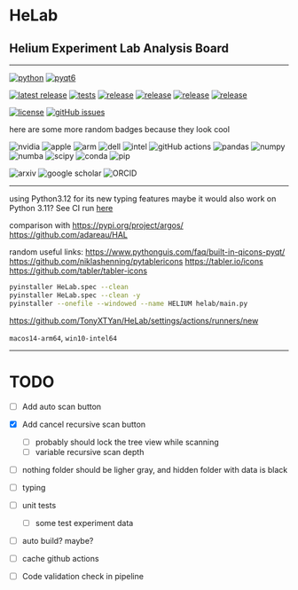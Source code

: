 # $\text{HeLab}$
## $\textbf{H}\text{elium } \textbf{E}\text{xperiment } \textbf{L}\text{ab } \textbf{A}\text{nalysis } \textbf{B}\text{oard}$

---


[//]: # (## **H**elium **E**xperiment **L**ab **A**nalysis **B**oard)

[//]: # (**H**elium **E**xperiment **L**ab **I**nformation **U**nified **M**anager)

[![python](https://img.shields.io/badge/python-3.12-blue.svg?style=flat&logo=python&logoColor=white)](https://docs.python.org/3/whatsnew/3.12.html)
[![pyqt6](https://img.shields.io/badge/pyqt6-blue.svg?style=flat&logo=qt&logoColor=white)](https://www.riverbankcomputing.com/static/Docs/PyQt6/introduction.html)

[![latest release](https://img.shields.io/github/v/release/TonyXTYan/HeLab?label=Latest%20Release&)](https://github.com/TonyXTYan/HeLab/releases/latest)
[![tests](https://img.shields.io/github/actions/workflow/status/TonyXTYan/HeLab/ci.yml?label=tests&logo=github&logoColor=white)](https://github.com/TonyXTYan/HeLab/actions/workflows/ci.yml)
[![release](https://img.shields.io/github/actions/workflow/status/TonyXTYan/HeLab/cd.yml?label=release&logo=github&logoColor=white)](https://github.com/TonyXTYan/HeLab/actions/workflows/cd.yml)
[![release](https://img.shields.io/github/actions/workflow/status/TonyXTYan/HeLab/sh-ci.yml?label=dev%20CI&logo=githubactions&logoColor=white)](https://github.com/TonyXTYan/HeLab/actions/workflows/sh-ci.yml)
[![release](https://img.shields.io/github/actions/workflow/status/TonyXTYan/HeLab/sh-cd.yml?label=dev%20CD&logo=githubactions&logoColor=white)](https://github.com/TonyXTYan/HeLab/actions/workflows/sh-cd.yml)
[![release](https://img.shields.io/github/actions/workflow/status/TonyXTYan/HeLab/sh-cicd.yml?label=dev%20CI%20CD&logo=githubactions&logoColor=white)](https://github.com/TonyXTYan/HeLab/actions/workflows/sh-cicd.yml)

[//]: # ([![CI]&#40;https://github.com/TonyXTYan/HeLab/actions/workflows/ci.yml/badge.svg&#41;]&#40;https://github.com/TonyXTYan/HeLab/actions/workflows/ci.yml&#41;)
[//]: # ([![CD]&#40;https://github.com/TonyXTYan/HeLab/actions/workflows/cd.yml/badge.svg&#41;]&#40;https://github.com/TonyXTYan/HeLab/actions/workflows/cd.yml&#41;)


[//]: # ([![Latest Stable Release]&#40;https://img.shields.io/github/v/release/TonyXTYan/HeLab?label=latest%20stable%20release&#41;]&#40;https://github.com/TonyXTYan/HeLab/releases/latest&#41;)
[//]: # ([![Latest Pre-release]&#40;https://img.shields.io/github/v/release/TonyXTYan/HeLab?include_prereleases&label=latest%20pre-release&#41;]&#40;https://github.com/TonyXTYan/HeLab/releases&#41;)


[![license](https://img.shields.io/github/license/TonyXTYan/HeLab?color=blue)]()
[![gitHub issues](https://img.shields.io/github/issues/TonyXTYan/HeLab?&logo=github&logoColor=white)](https://github.com/TonyXTYan/HeLab/issues)


here are some more random badges because they look cool

![nvidia](https://img.shields.io/badge/nVIDIA-76B908.svg?logo=nvidia&logoColor=white)
![apple](https://img.shields.io/badge/apple-000000.svg?logo=apple&logoColor=white) 
![arm](https://img.shields.io/badge/arm-0091BD.svg?logo=arm&logoColor=white)
![dell](https://img.shields.io/badge/dell-007DB8?logo=dell&logoColor=white)
![intel](https://img.shields.io/badge/intel-0071C5?logo=intel&logoColor=white)
![gitHub actions](https://img.shields.io/badge/github%20actions-181717.svg?logo=githubactions&logoColor=white)
![pandas](https://img.shields.io/badge/pandas-150458.svg?logo=pandas&logoColor=white)
![numpy](https://img.shields.io/badge/numpy-013243.svg?logo=numpy&logoColor=white)
![numba](https://img.shields.io/badge/numba-00A3E0.svg?logo=numba&logoColor=white)
![scipy](https://img.shields.io/badge/scipy-8CAAE6.svg?logo=scipy&logoColor=white)
![conda](https://img.shields.io/badge/conda-44Ab33.svg?logo=anaconda&logoColor=white)
![pip](https://img.shields.io/badge/pip-3775A9.svg?logo=pypi&logoColor=white)

![arxiv](https://img.shields.io/badge/arXiv-B31B1B?logo=arxiv&logoColor=white)
![google scholar](https://img.shields.io/badge/Google%20Scholar-4285F4?logo=googlescholar&logoColor=white)
![ORCID](https://img.shields.io/badge/ORCID-a6ce39?logo=orcid&logoColor=white)


[//]: # (![Windows]&#40;https://img.shields.io/badge/Windows-0078D6?logo=microsoft&logoColor=white&#41;)

---

using Python3.12 for its new typing features
maybe it would also work on Python 3.11? See CI run [here](https://github.com/TonyXTYan/HELIUM/actions/runs/11605700722)



comparison with 
https://pypi.org/project/argos/ 
https://github.com/adareau/HAL



random useful links:
https://www.pythonguis.com/faq/built-in-qicons-pyqt/
https://github.com/niklashenning/pytablericons  https://tabler.io/icons https://github.com/tabler/tabler-icons

```bash
pyinstaller HeLab.spec --clean
pyinstaller HeLab.spec --clean -y 
pyinstaller --onefile --windowed --name HELIUM helab/main.py
```

https://github.com/TonyXTYan/HeLab/settings/actions/runners/new

`macos14-arm64`, `win10-intel64`



---
# TODO

- [ ] Add auto scan button 

- [x] Add cancel recursive scan button
  - [ ] probably should lock the tree view while scanning
  - [ ] variable recursive scan depth
  
- [ ] nothing folder should be ligher gray, and hidden folder with data is black 

- [ ] typing

- [ ] unit tests

    - [ ] some test experiment data

- [ ] auto build? maybe?

- [ ] cache github actions

    



- [ ] Code validation check in pipeline